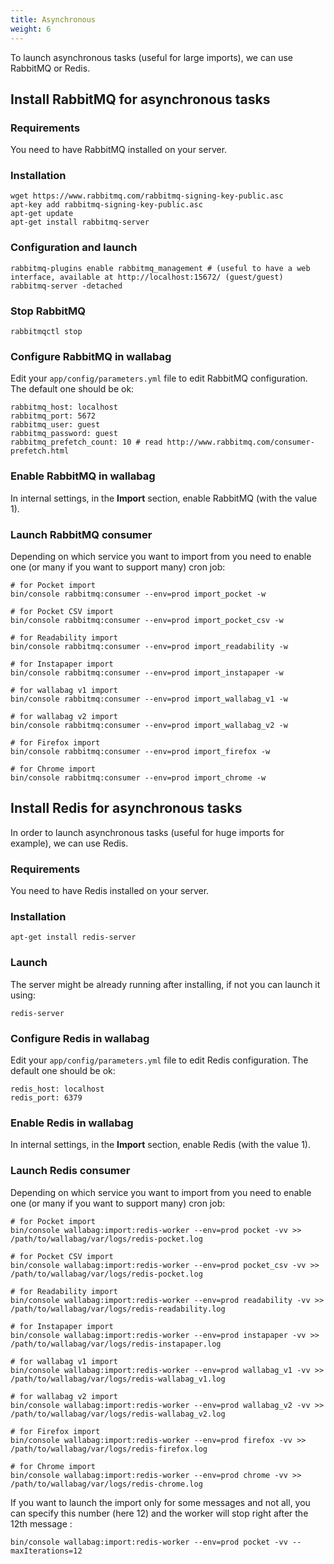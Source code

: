 ```yaml
---
title: Asynchronous
weight: 6
---
```


To launch asynchronous tasks (useful for large imports), we can use RabbitMQ or Redis.

## Install RabbitMQ for asynchronous tasks

### Requirements

You need to have RabbitMQ installed on your server.

### Installation

```
wget https://www.rabbitmq.com/rabbitmq-signing-key-public.asc
apt-key add rabbitmq-signing-key-public.asc
apt-get update
apt-get install rabbitmq-server
```

### Configuration and launch

```
rabbitmq-plugins enable rabbitmq_management # (useful to have a web interface, available at http://localhost:15672/ (guest/guest)
rabbitmq-server -detached
```

### Stop RabbitMQ

```
rabbitmqctl stop
```

### Configure RabbitMQ in wallabag

Edit your `app/config/parameters.yml` file to edit RabbitMQ
configuration. The default one should be ok:

```
rabbitmq_host: localhost
rabbitmq_port: 5672
rabbitmq_user: guest
rabbitmq_password: guest
rabbitmq_prefetch_count: 10 # read http://www.rabbitmq.com/consumer-prefetch.html
```

### Enable RabbitMQ in wallabag

In internal settings, in the **Import** section, enable RabbitMQ (with
the value 1).

### Launch RabbitMQ consumer

Depending on which service you want to import from you need to enable
one (or many if you want to support many) cron job:

```
# for Pocket import
bin/console rabbitmq:consumer --env=prod import_pocket -w

# for Pocket CSV import
bin/console rabbitmq:consumer --env=prod import_pocket_csv -w

# for Readability import
bin/console rabbitmq:consumer --env=prod import_readability -w

# for Instapaper import
bin/console rabbitmq:consumer --env=prod import_instapaper -w

# for wallabag v1 import
bin/console rabbitmq:consumer --env=prod import_wallabag_v1 -w

# for wallabag v2 import
bin/console rabbitmq:consumer --env=prod import_wallabag_v2 -w

# for Firefox import
bin/console rabbitmq:consumer --env=prod import_firefox -w

# for Chrome import
bin/console rabbitmq:consumer --env=prod import_chrome -w
```

Install Redis for asynchronous tasks
------------------------------------

In order to launch asynchronous tasks (useful for huge imports for
example), we can use Redis.

### Requirements

You need to have Redis installed on your server.

### Installation

```
apt-get install redis-server
```

### Launch

The server might be already running after installing, if not you can
launch it using:

```
redis-server
```

### Configure Redis in wallabag

Edit your `app/config/parameters.yml` file to edit Redis configuration.
The default one should be ok:

```
redis_host: localhost
redis_port: 6379
```

### Enable Redis in wallabag

In internal settings, in the **Import** section, enable Redis (with the
value 1).

### Launch Redis consumer

Depending on which service you want to import from you need to enable
one (or many if you want to support many) cron job:

```
# for Pocket import
bin/console wallabag:import:redis-worker --env=prod pocket -vv >> /path/to/wallabag/var/logs/redis-pocket.log

# for Pocket CSV import
bin/console wallabag:import:redis-worker --env=prod pocket_csv -vv >> /path/to/wallabag/var/logs/redis-pocket.log

# for Readability import
bin/console wallabag:import:redis-worker --env=prod readability -vv >> /path/to/wallabag/var/logs/redis-readability.log

# for Instapaper import
bin/console wallabag:import:redis-worker --env=prod instapaper -vv >> /path/to/wallabag/var/logs/redis-instapaper.log

# for wallabag v1 import
bin/console wallabag:import:redis-worker --env=prod wallabag_v1 -vv >> /path/to/wallabag/var/logs/redis-wallabag_v1.log

# for wallabag v2 import
bin/console wallabag:import:redis-worker --env=prod wallabag_v2 -vv >> /path/to/wallabag/var/logs/redis-wallabag_v2.log

# for Firefox import
bin/console wallabag:import:redis-worker --env=prod firefox -vv >> /path/to/wallabag/var/logs/redis-firefox.log

# for Chrome import
bin/console wallabag:import:redis-worker --env=prod chrome -vv >> /path/to/wallabag/var/logs/redis-chrome.log
```

If you want to launch the import only for some messages and not all, you
can specify this number (here 12) and the worker will stop right after
the 12th message :

```
bin/console wallabag:import:redis-worker --env=prod pocket -vv --maxIterations=12
```
